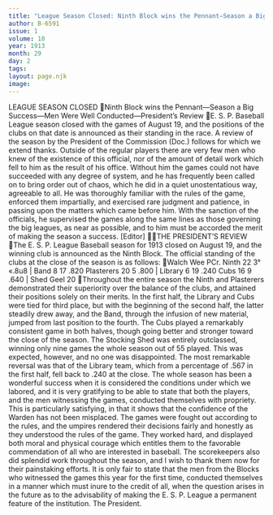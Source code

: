 ```yaml
---
title: "League Season Closed: Ninth Block wins the Pennant—Season a Big Success—Men Were Well Conducted—President’s Review" 
author: B-6591
issue: 1
volume: 10
year: 1913
month: 29
day: 2
tags:
layout: page.njk
image:
---
```

LEAGUE SEASON CLOSED Ninth Block wins the Pennant—Season a Big Success—Men Were Well Conducted—President’s Review E. S. P. Baseball League season closed with the games of August 19, and the positions of the clubs on that date is announced as their standing in the race. A review of the season by the President of the Commission (Doc.) follows for which we extend thanks. Outside of the regular players there are very few men who knew of the existence of this official, nor of the amount of detail work which fell to him as the result of his office. Without him the games could not have succeeded with any degree of system, and he has frequently been called on to bring order out of chaos, which he did in a quiet unostentatious way, agreeable to all. He was thoroughly familiar with the rules of the game, enforced them impartially, and exercised rare judgment and patience, in passing upon the matters which came before him. With the sanction of the officials, he supervised the games along the same lines as those governing the big leagues, as near as possible, and to him must be accorded the merit of making the season a success. [Editor] THE PRESIDENT’S REVIEW The E. S. P. League Baseball season for 1913 closed on August 19, and the winning club is announced as the Ninth Block. The official standing of the clubs at the close of the season is as follows: Walch Wee PCr. Ninth 22 3° «.8u8 | Band 8 17 .820 Plasterers 20 5 .800 | Library 6 19 .240 Cubs 16 9 .640 | Shed Geel 20 Throughout the entire season the Ninth and Plasterers demonstrated their superiority over the balance of the clubs, and attained their positions solely on their merits. In the first half, the Library and Cubs were tied for third place, but with the beginning of the second half, the latter steadily drew away, and the Band, through the infusion of new material, jumped from last position to the fourth. The Cubs played a remarkably consistent game in both halves, though going better and stronger toward the close of the season. The Stocking Shed was entirely outclassed, winning only nine games the whole season out of 55 played. This was expected, however, and no one was disappointed. The most remarkable reversal was that of the Library team, which from a percentage of .567 in the first half, fell back to .240 at the close. The whole season has been a wonderful success when it is considered the conditions under which we labored, and it is very gratifying to be able to state that both the players, and the men witnessing the games, conducted themselves with propriety. This is particularly satisfying, in that it shows that the confidence of the Warden has not been misplaced. The games were fought out according to the rules, and the umpires rendered their decisions fairly and honestly as they understood the rules of the game. They worked hard, and displayed both moral and physical courage which entitles them to the favorable commendation of all who are interested in baseball. The scorekeepers also did splendid work throughout the season, and I wish to thank them now for their painstaking efforts. It is only fair to state that the men from the Blocks who witnessed the games this year for the first time, conducted themselves in a manner which must inure to the credit of all, when the question arises in the future as to the advisability of making the E. S. P. League a permanent feature of the institution. The President. 
